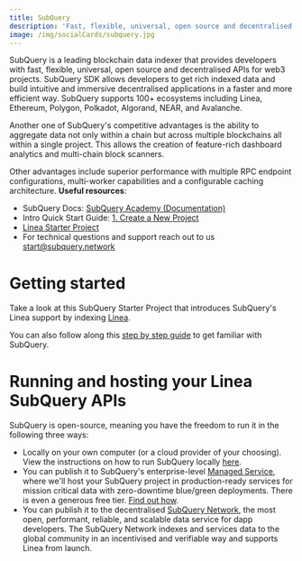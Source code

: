 ```yaml
---
title: SubQuery
description: 'Fast, flexible, universal, open source and decentralised APIs'
image: /img/socialCards/subquery.jpg
---
```


SubQuery is a leading blockchain data indexer that provides developers with fast, flexible, universal, open source and decentralised APIs for web3 projects. SubQuery SDK allows developers to get rich indexed data and build intuitive and immersive decentralised applications in a faster and more efficient way. SubQuery supports 100+ ecosystems including Linea, Ethereum, Polygon, Polkadot, Algorand, NEAR, and Avalanche.

Another one of SubQuery's competitive advantages is the ability to aggregate data not only within a chain but across multiple blockchains all within a single project. This allows the creation of feature-rich dashboard analytics and multi-chain block scanners.

Other advantages include superior performance with multiple RPC endpoint configurations, multi-worker capabilities and a configurable caching architecture.
**Useful resources**:
- SubQuery Docs: [SubQuery Academy (Documentation)](https://academy.subquery.network/)
- Intro Quick Start Guide: [1. Create a New Project](https://academy.subquery.network/quickstart/quickstart.html)
- [Linea Starter Project](https://github.com/subquery/ethereum-subql-starter/tree/main/Linea/linea-starter)
- For technical questions and support reach out to us start@subquery.network

# Getting started

Take a look at this SubQuery Starter Project that introduces SubQuery's Linea support by indexing [Linea](https://github.com/subquery/ethereum-subql-starter/tree/main/Linea/linea-starter).

You can also follow along this [step by step guide](https://academy.subquery.network/quickstart/quickstart.html) to get familiar with SubQuery.

# Running and hosting your Linea SubQuery APIs

SubQuery is open-source, meaning you have the freedom to run it in the following three ways:
- Locally on your own computer (or a cloud provider of your choosing). View the instructions on how to run SubQuery locally [here](https://academy.subquery.network/run_publish/run.html).
- You can publish it to SubQuery's enterprise-level [Managed Service](https://managedservice.subquery.network/), where we'll host your SubQuery project in production-ready services for mission critical data with zero-downtime blue/green deployments. There is even a generous free tier. [Find out how](https://academy.subquery.network/run_publish/publish.html).
- You can publish it to the decentralised [SubQuery Network](https://subquery.network/network), the most open, performant, reliable, and scalable data service for dapp developers. The SubQuery Network indexes and services data to the global community in an incentivised and verifiable way and supports Linea from launch.
